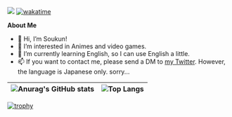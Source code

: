 <a href="https://twitter.com/soukun_work" target="_blank"><img src="https://img.shields.io/badge/Twitter-%40soukun__work-white?logo=x"></a>
[![wakatime](https://wakatime.com/badge/user/018b5b12-2a01-4d10-a8c3-bfa3a8e6471e.svg)](https://wakatime.com/@018b5b12-2a01-4d10-a8c3-bfa3a8e6471e)

**About Me**
- 👋 Hi, I’m Soukun!
- 👀 I’m interested in Animes and video games.
- 🌱 I’m currently learning English, so I can use English a little.
- 📫 If you want to contact me, please send a DM to [my Twitter][my-twitter-link]. However, the language is Japanese only. sorry...

| ![Anurag's GitHub stats](https://github-readme-stats.vercel.app/api?username=n-soukun&show_icons=true&hide_border=true) | ![Top Langs](https://github-readme-stats.vercel.app/api/top-langs/?username=anuraghazra&layout=compact&hide_border=true) |
|-----|------|

[![trophy](https://github-profile-trophy.vercel.app/?username=n-soukun)](https://github.com/ryo-ma/github-profile-trophy)

[my-twitter-link]:https://twitter.com/soukun_work
<!---
MizunoSoushi/MizunoSoushi is a ✨ special ✨ repository because its `README.md` (this file) appears on your GitHub profile.
You can click the Preview link to take a look at your changes.
--->
